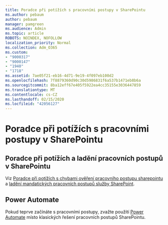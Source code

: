 ```yaml
---
title: Poradce při potížích s pracovními postupy v SharePointu
ms.author: pebaum
author: pebaum
manager: pamgreen
ms.audience: Admin
ms.topic: article
ROBOTS: NOINDEX, NOFOLLOW
localization_priority: Normal
ms.collection: Adm_O365
ms.custom:
- "9000317"
- "9000147"
- "1940"
- "1718"
ms.assetid: 7ae05f21-eb16-4d71-9e19-4f097eb100d2
ms.openlocfilehash: 7f8879360d90c30d5986831f6a537b1471eb8b6a
ms.sourcegitcommit: 8ba12eff67e405f5922ea4cc35155e3036447859
ms.translationtype: MT
ms.contentlocale: cs-CZ
ms.lasthandoff: 02/15/2020
ms.locfileid: "42056127"
---
```

# <a name="troubleshoot-workflows-in-sharepoint"></a>Poradce při potížích s pracovními postupy v SharePointu

## <a name="troubleshoot-and-debug-workflows-in-sharepoint"></a>Poradce při potížích a ladění pracovních postupů v SharePointu

Viz [Poradce při potížích s chybami ověření pracovního postupu sharepointu](https://docs.microsoft.com/sharepoint/dev/general-development/troubleshooting-sharepoint-server-workflow-validation-errors-in-visio) a [ladění mandatických pracovních postupů služby SharePoint](https://docs.microsoft.com/sharepoint/dev/general-development/debugging-sharepoint-server-workflows).

## <a name="power-automate"></a>Power Automate

Pokud teprve začínáte s pracovními postupy, zvažte použití [Power Automate](https://docs.microsoft.com/power-automate/modern-approvals) místo klasických řešení pracovních postupů SharePointu.
